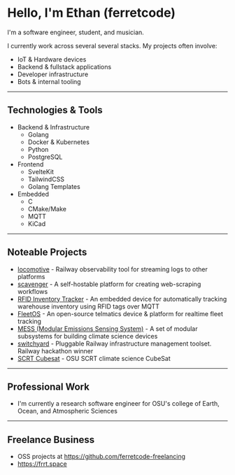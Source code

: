 # Hello, I'm Ethan (ferretcode)

I'm a software engineer, student, and musician.

I currently work across several several stacks. My projects often involve:

- IoT & Hardware devices
- Backend & fullstack applications
- Developer infrastructure
- Bots & internal tooling

---

## Technologies & Tools

- Backend & Infrastructure
  - Golang
  - Docker & Kubernetes
  - Python
  - PostgreSQL
- Frontend
  - SvelteKit
  - TailwindCSS
  - Golang Templates
- Embedded
  - C
  - CMake/Make
  - MQTT
  - KiCad

---

## Noteable Projects

- [locomotive](https://github.com/FerretCode/locomotive) - Railway observability tool for streaming logs to other platforms
- [scavenger](https://github.com/FerretCode/scavenger) - A self-hostable platform for creating web-scraping workflows
- [RFID Inventory Tracker](https://github.com/FerretCode/rfid-inventory-tracker) - An embedded device for automatically tracking warehouse inventory using RFID tags over MQTT
- [FleetOS](https://github.com/FleetOS) - An open-source telmatics device & platform for realtime fleet tracking
- [MESS (Modular Emissions Sensing System)](https://github.com/ferretcode/MESS) - A set of modular subsystems for building climate science devices
- [switchyard](https://github.com/ferretcode/switchyard) - Pluggable Railway infrastructure management toolset. Railway hackathon winner
- [SCRT Cubesat](https://github.com/ferretcode/scrt-cubesat) - OSU SCRT climate science CubeSat

---

## Professional Work

- I'm currently a research software engineer for OSU's college of Earth, Ocean, and Atmospheric Sciences

---

## Freelance Business
- OSS projects at https://github.com/ferretcode-freelancing
- https://frrt.space
